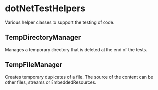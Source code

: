 # dotNetTestHelpers


Various helper classes to support the testing of code.

## TempDirectoryManager

Manages a temporary directory that is deleted at the end of the tests.

## TempFileManager

Creates temporary duplicates of a file. The source of the content can be other files, streams or EmbeddedResources.